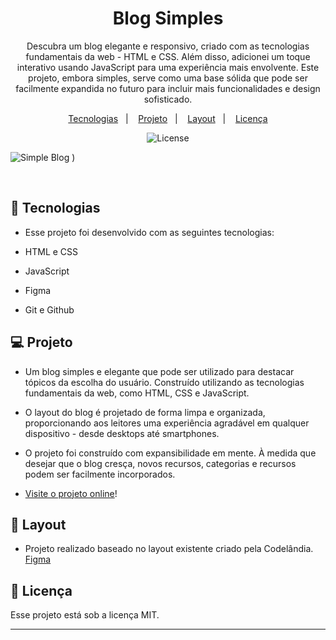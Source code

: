 
<h1 align="center"> Blog Simples </h1>

<p align="center">
Descubra um blog elegante e responsivo, criado com as tecnologias fundamentais da web - HTML e CSS. Além disso, adicionei um toque interativo usando JavaScript para uma experiência mais envolvente. Este projeto, embora simples, serve como uma base sólida que pode ser facilmente expandida no futuro para incluir mais funcionalidades e design sofisticado. <br/>
</p>

<p align="center">
  <a href="#-tecnologias">Tecnologias</a>&nbsp;&nbsp;&nbsp;|&nbsp;&nbsp;&nbsp;
  <a href="#-projeto">Projeto</a>&nbsp;&nbsp;&nbsp;|&nbsp;&nbsp;&nbsp;
  <a href="#-layout">Layout</a>&nbsp;&nbsp;&nbsp;|&nbsp;&nbsp;&nbsp;
  <a href="#memo-licença">Licença</a>
</p>

<p align="center">
  <img alt="License" src="https://img.shields.io/static/v1?label=license&message=MIT&color=49AA26&labelColor=000000">
</p>


  ![Simple Blog](https://github.com/Gabnns/SimpleBlog/assets/86312347/825000d9-1d78-4fab-8382-312f98a33164)
)



<br>

## 🚀 Tecnologias

- Esse projeto foi desenvolvido com as seguintes tecnologias:

- HTML e CSS
- JavaScript
- Figma
- Git e Github

## 💻 Projeto

- Um blog simples e elegante que pode ser utilizado para destacar tópicos da escolha do usuário. Construído utilizando as tecnologias fundamentais da web, como HTML, CSS e JavaScript.
- O layout do blog é projetado de forma limpa e organizada, proporcionando aos leitores uma experiência agradável em qualquer dispositivo - desde desktops até smartphones.
- O projeto foi construído com expansibilidade em mente. À medida que desejar que o blog cresça, novos recursos, categorias e recursos podem ser facilmente incorporados.

- [Visite o projeto online]()!

## 🔖 Layout

- Projeto realizado baseado no layout existente criado pela Codelândia. <br>
 [Figma](https://www.figma.com/file/Yb9IBH56g7T1hdIyZ3BMNO/Desafios---Codel%C3%A2ndia?type=design&node-id=139-51&mode=design&t=YdSMIXkMURioOAr4-0)


## :memo: Licença

Esse projeto está sob a licença MIT.

---
